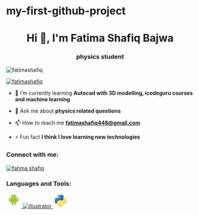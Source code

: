 # my-first-github-project
<h1 align="center">Hi 👋, I'm Fatima Shafiq Bajwa</h1>
<h3 align="center">physics student</h3>

<p align="left"> <img src="https://komarev.com/ghpvc/?username=fatimashafiq&label=Profile%20views&color=0e75b6&style=flat" alt="fatimashafiq" /> </p>

<p align="left"> <a href="https://github.com/ryo-ma/github-profile-trophy"><img src="https://github-profile-trophy.vercel.app/?username=fatimashafiq" alt="fatimashafiq" /></a> </p>

- 🌱 I’m currently learning **Autocad with 3D modelling, icodeguru courses and machine learning**

- 💬 Ask me about **physics related questions**

- 📫 How to reach me **fatimashafiq448@gmail.com**

- ⚡ Fun fact **I think I love learning new technologies**

<h3 align="left">Connect with me:</h3>
<p align="left">
<a href="https://linkedin.com/in/fatima shafiq" target="blank"><img align="center" src="https://raw.githubusercontent.com/rahuldkjain/github-profile-readme-generator/master/src/images/icons/Social/linked-in-alt.svg" alt="fatima shafiq" height="30" width="40" /></a>
</p>

<h3 align="left">Languages and Tools:</h3>
<p align="left"> <a href="https://developer.android.com" target="_blank" rel="noreferrer"> <img src="https://raw.githubusercontent.com/devicons/devicon/master/icons/android/android-original-wordmark.svg" alt="android" width="40" height="40"/> </a> <a href="https://www.adobe.com/in/products/illustrator.html" target="_blank" rel="noreferrer"> <img src="https://www.vectorlogo.zone/logos/adobe_illustrator/adobe_illustrator-icon.svg" alt="illustrator" width="40" height="40"/> </a> <a href="https://www.python.org" target="_blank" rel="noreferrer"> <img src="https://raw.githubusercontent.com/devicons/devicon/master/icons/python/python-original.svg" alt="python" width="40" height="40"/> </a> </p>


